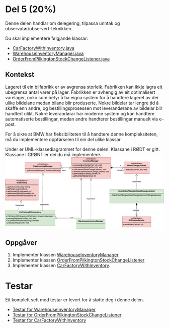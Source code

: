 # Del 5 (20%)

Denne delen handlar om delegering, tilpassa unntak og observatør/observert-teknikken.

Du skal implementere følgjande klassar:

* [CarFactoryWithInventory.java](CarFactoryWithInventory.java)
* [WarehouseInventoryManager.java](WarehouseInventoryManager.java)
* [OrderFromPilkingtonStockChangeListener.java](OrderFromPilkingtonStockChangeListener.java)

## Kontekst
Lageret til ein bilfabrikk er av avgrensa storleik. Fabrikken kan ikkje lagra eit ubegrensa antal varer på lager.
Fabrikken er avhengig av eit optimalisert varelager, noko som betyr å ha eigna system for å handtere lageret av dei ulike bildelane medan bilane blir produserte. Nokre bildelar tar lengre tid å skaffe enn andre, og bestillingsprosessen mot leverandørane av bildelar blir handtert ulikt. Nokre leverandørar har moderne system og kan handtere automatiserte bestillingar, medan andre handterer bestillingar manuelt via e-post.

For å sikre at BMW har fleksibiliteten til å handtere denne kompleksiteten, må du implementere oppførselen til ein del ulike klassar.

Under er UML-klassediagrammet for denne delen. Klassane i RØDT er gitt.
Klassane i GRØNT er dei du må implementere.
![alt text](diagram.png "Title")

## Oppgåver

1. Implementer klassen [WarehouseInventoryManager](WarehouseInventoryManager.java)
2. Implementer klassen [OrderFromPilkingtonStockChangeListener](OrderFromPilkingtonStockChangeListener.java)
3. Implementer klassen [CarFactoryWithInventory](CarFactoryWithInventory.java).

# Testar

Eit komplett sett med testar er levert for å støtte deg i denne delen.
* [Testar for WarehouseInventoryManager](../../../../../../test/java/com/bmw/manufacturing/part5/WarehouseInventoryManagerTests.java)
* [Testar for OrderFromPilkingtonStockChangeListener](../../../../../../test/java/com/bmw/manufacturing/part5/OrderFromPilkingtonStockChangeListenerTests.java)
* [Testar for CarFactoryWithInventory](../../../../../../test/java/com/bmw/manufacturing/part5/CarFactoryWithInventoryTests.java)


